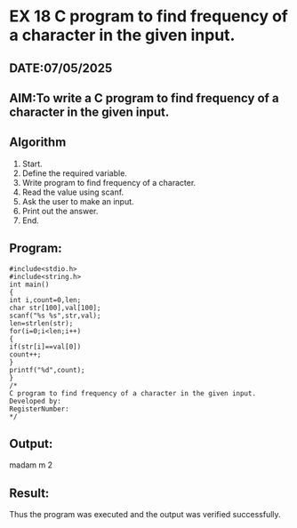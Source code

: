 # EX 18 C program to find frequency of a character in the given input.
## DATE:07/05/2025
## AIM:To write a C program to find frequency of a character in the given input.

## Algorithm
1. Start. 
2. Define the required variable. 
3. Write program to find frequency of a character. 
4. Read the value using scanf. 
5. Ask the user to make an input. 
6. Print out the answer. 
7. End.   

## Program:
```
#include<stdio.h> 
#include<string.h> 
int main() 
{ 
int i,count=0,len; 
char str[100],val[100];  
scanf("%s %s",str,val);  
len=strlen(str);  
for(i=0;i<len;i++)
{ 
if(str[i]==val[0])  
count++; 
}
printf("%d",count);
} 
/*
C program to find frequency of a character in the given input.
Developed by: 
RegisterNumber:  
*/
```

## Output:
madam
m     2


## Result:
Thus the program was executed and the output was verified successfully.
